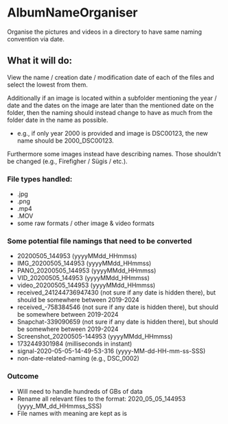 # AlbumNameOrganiser
Organise the pictures and videos in a directory to have same naming convention via date.

## What it will do:
View the name / creation date / modification date of each of the files and select the lowest from them.

Additionally if an image is located within a subfolder mentioning the year / date and the dates on the image are later than the mentioned date on the folder, then the naming should instead change to have as much from the folder date in the name as possible.
- e.g., if only year 2000 is provided and image is DSC00123, the new name should be 2000_DSC00123.

Furthermore some images instead have describing names. Those shouldn't be changed (e.g., Firefigher / Sügis / etc.).

### File types handled:
- .jpg
- .png
- .mp4
- .MOV
- some raw formats / other image & video formats

### Some potential file namings that need to be converted 
- 20200505_144953 (yyyyMMdd_HHmmss)
- IMG_20200505_144953 (yyyyMMdd_HHmmss)
- PANO_20200505_144953 (yyyyMMdd_HHmmss)
- VID_20200505_144953 (yyyyMMdd_HHmmss)
- video_20200505_144953 (yyyyMMdd_HHmmss)
- received_241244736947430 (not sure if any date is hidden there), but should be somewhere between 2019-2024
- received_-758384546 (not sure if any date is hidden there), but should be somewhere between 2019-2024
- Snapchat-339090659 (not sure if any date is hidden there), but should be somewhere between 2019-2024
- Screenshot_20200505-144953 (yyyyMMdd_HHmmss)
- 1732449301984 (milliseconds in instant)
- signal-2020-05-05-14-49-53-316 (yyyy-MM-dd-HH-mm-ss-SSS)
- non-date-related-naming (e.g., DSC_0002)

### Outcome
- Will need to handle hundreds of GBs of data
- Rename all relevant files to the format: 2020_05_05_144953 (yyyy_MM_dd_HHmmss_SSS)
- File names with meaning are kept as is
